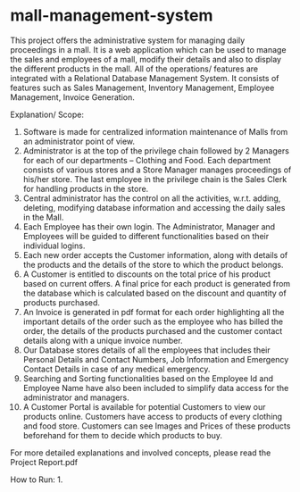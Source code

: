 # mall-management-system
This project offers the administrative system for managing daily proceedings in a mall.
It is a web application which can be used to manage the sales and employees of a mall, modify their details and also to display the different products in the mall.
All of the operations/ features are integrated with a Relational Database Management System.
It consists of features such as Sales Management, Inventory Management, Employee Management, Invoice Generation.

Explanation/ Scope:
1. Software is made for centralized information maintenance of Malls from an administrator point of view.
2. Administrator is at the top of the privilege chain followed by 2 Managers for each of our departments – Clothing and Food. Each department consists of various stores and a Store Manager manages proceedings of his/her store. The last employee in the privilege chain is the Sales Clerk for handling products in the store.
3. Central administrator has the control on all the activities, w.r.t. adding, deleting, modifying database information and accessing the daily sales in the Mall.
4. Each Employee has their own login. The Administrator, Manager and Employees will be guided to different functionalities based on their individual logins.
5. Each new order accepts the Customer information, along with details of the products and the details of the store to which the product belongs.
6. A Customer is entitled to discounts on the total price of his product based on current offers. A final price for each product is generated from the database which is calculated based on the discount and quantity of products purchased.
7. An Invoice is generated in pdf format for each order highlighting all the important details of the order such as the employee who has billed the order, the details of the products purchased and the customer contact details along with a unique invoice number.
8. Our Database stores details of all the employees that includes their Personal Details and Contact Numbers, Job Information and Emergency Contact Details in case of any medical emergency.
9. Searching and Sorting functionalities based on the Employee Id and Employee Name have also been included to simplify data access for the administrator and managers.
10. A Customer Portal is available for potential Customers to view our products online. Customers have access to products of every clothing and food store. Customers can see Images and Prices of these products beforehand for them to decide which products to buy.

For more detailed explanations and involved concepts, please read the Project Report.pdf

How to Run:
1. 
